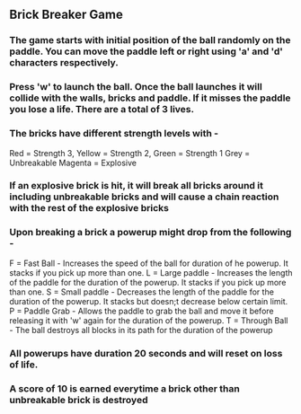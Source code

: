 ## Brick Breaker Game
### The game starts with initial position of the ball randomly on the paddle. You can move the paddle left or right using 'a' and 'd' characters respectively. 
### Press 'w' to launch the ball. Once the ball launches it will collide with the walls, bricks and paddle. If it misses the paddle you lose a life. There are a total of 3 lives. 
### The bricks have different strength levels with -
Red = Strength 3, Yellow = Strength 2, Green = Strength 1
Grey = Unbreakable 
Magenta = Explosive 

### If an explosive brick is hit, it will break all bricks around it including unbreakable bricks and will cause a chain reaction with the rest of the explosive bricks

### Upon breaking a brick a powerup might drop from the following - 
F = Fast Ball - Increases the speed of the ball for duration of he powerup. It stacks if you pick up more than one.
L = Large paddle - Increases the length of the paddle for the duration of the powerup. It stacks if you pick up more than one.
S = Small paddle - Decreases the length of the paddle for the duration of the powerup. It stacks but doesn;t decrease below certain limit.
P = Paddle Grab - Allows the paddle to grab the ball and move it before releasing it with 'w' again for the duration of the powerup.
T = Through Ball - The ball destroys all blocks in its path for the duration of the powerup

### All powerups have duration 20 seconds and will reset on loss of life.
### A score of 10 is earned everytime a brick other than unbreakable brick is destroyed 
